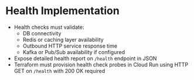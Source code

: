 # Health Implementation

* Health checks must validate:
  * DB connectivity
  * Redis or caching layer availability
  * Outbound HTTP service response time
  * Kafka or Pub/Sub availability if configured
* Expose detailed health report on `/health` endpoint in JSON
* Terraform must provision health check probes in Cloud Run using HTTP GET on `/health` with 200 OK required